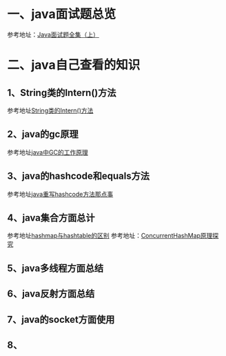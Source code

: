 # 一、java面试题总览
参考地址：[Java面试题全集（上）](https://blog.csdn.net/jackfrued/article/details/44921941)

# 二、java自己查看的知识
## 1、String类的Intern()方法
参考地址[String类的Intern()方法](https://blog.csdn.net/as1072966956/article/details/82051111)
## 2、java的gc原理
参考地址[java中GC的工作原理](https://www.cnblogs.com/diaozhaojian/p/10510608.html)
## 3、java的hashcode和equals方法
参考地址[java重写hashcode方法那点事](https://blog.csdn.net/zhengchao1991/article/details/78916471)
## 4、java集合方面总计
参考地址[hashmap与hashtable的区别](https://www.jianshu.com/p/939b8a672070)
参考地址：[ConcurrentHashMap原理探究](https://www.cnblogs.com/huangjuncong/p/9478505.html)
## 5、java多线程方面总结
## 6、java反射方面总结
## 7、java的socket方面使用
## 8、
